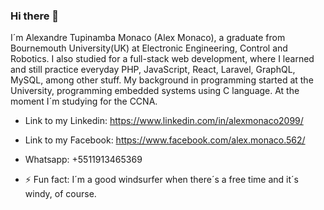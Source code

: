 ### Hi there 👋

I´m Alexandre Tupinamba Monaco (Alex Monaco), a graduate from Bournemouth University(UK) at Electronic Engineering, Control and Robotics. I also studied for a full-stack web development, where I learned and still practice everyday PHP, JavaScript, React, Laravel, GraphQL, MySQL, among other stuff. My background in programming started at the University, programming embedded systems using C language.
At the moment I´m studying for the CCNA.

- Link to my Linkedin: https://www.linkedin.com/in/alexmonaco2099/
- Link to my Facebook: https://www.facebook.com/alex.monaco.562/
- Whatsapp: +5511913465369

- ⚡ Fun fact: I´m a good windsurfer when there´s a free time and it´s windy, of course.
